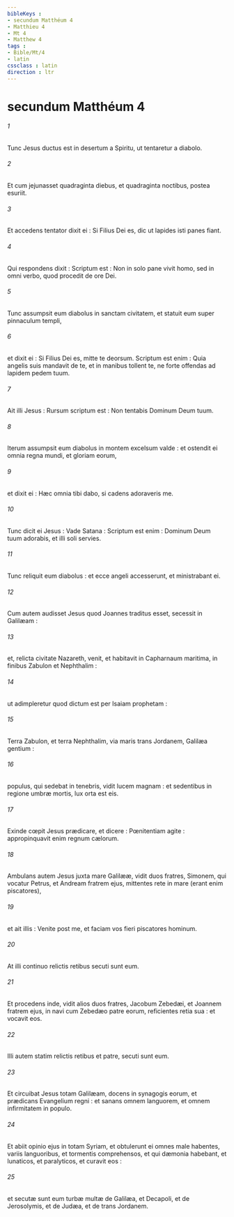 ```yaml
---
bibleKeys : 
- secundum Matthéum 4
- Matthieu 4
- Mt 4
- Matthew 4
tags : 
- Bible/Mt/4
- latin
cssclass : latin
direction : ltr
---
```


# secundum Matthéum 4

###### 1
Tunc Jesus ductus est in desertum a Spiritu, ut tentaretur a diabolo.
###### 2
Et cum jejunasset quadraginta diebus, et quadraginta noctibus, postea esuriit.
###### 3
Et accedens tentator dixit ei : Si Filius Dei es, dic ut lapides isti panes fiant.
###### 4
Qui respondens dixit : Scriptum est : Non in solo pane vivit homo, sed in omni verbo, quod procedit de ore Dei.
###### 5
Tunc assumpsit eum diabolus in sanctam civitatem, et statuit eum super pinnaculum templi,
###### 6
et dixit ei : Si Filius Dei es, mitte te deorsum. Scriptum est enim : Quia angelis suis mandavit de te, et in manibus tollent te, ne forte offendas ad lapidem pedem tuum.
###### 7
Ait illi Jesus : Rursum scriptum est : Non tentabis Dominum Deum tuum.
###### 8
Iterum assumpsit eum diabolus in montem excelsum valde : et ostendit ei omnia regna mundi, et gloriam eorum,
###### 9
et dixit ei : Hæc omnia tibi dabo, si cadens adoraveris me.
###### 10
Tunc dicit ei Jesus : Vade Satana : Scriptum est enim : Dominum Deum tuum adorabis, et illi soli servies.
###### 11
Tunc reliquit eum diabolus : et ecce angeli accesserunt, et ministrabant ei.
###### 12
Cum autem audisset Jesus quod Joannes traditus esset, secessit in Galilæam :
###### 13
et, relicta civitate Nazareth, venit, et habitavit in Capharnaum maritima, in finibus Zabulon et Nephthalim :
###### 14
ut adimpleretur quod dictum est per Isaiam prophetam :
###### 15
Terra Zabulon, et terra Nephthalim, via maris trans Jordanem, Galilæa gentium :
###### 16
populus, qui sedebat in tenebris, vidit lucem magnam : et sedentibus in regione umbræ mortis, lux orta est eis.
###### 17
Exinde cœpit Jesus prædicare, et dicere : Pœnitentiam agite : appropinquavit enim regnum cælorum.
###### 18
Ambulans autem Jesus juxta mare Galilææ, vidit duos fratres, Simonem, qui vocatur Petrus, et Andream fratrem ejus, mittentes rete in mare (erant enim piscatores),
###### 19
et ait illis : Venite post me, et faciam vos fieri piscatores hominum.
###### 20
At illi continuo relictis retibus secuti sunt eum.
###### 21
Et procedens inde, vidit alios duos fratres, Jacobum Zebedæi, et Joannem fratrem ejus, in navi cum Zebedæo patre eorum, reficientes retia sua : et vocavit eos.
###### 22
Illi autem statim relictis retibus et patre, secuti sunt eum.
###### 23
Et circuibat Jesus totam Galilæam, docens in synagogis eorum, et prædicans Evangelium regni : et sanans omnem languorem, et omnem infirmitatem in populo.
###### 24
Et abiit opinio ejus in totam Syriam, et obtulerunt ei omnes male habentes, variis languoribus, et tormentis comprehensos, et qui dæmonia habebant, et lunaticos, et paralyticos, et curavit eos :
###### 25
et secutæ sunt eum turbæ multæ de Galilæa, et Decapoli, et de Jerosolymis, et de Judæa, et de trans Jordanem.
